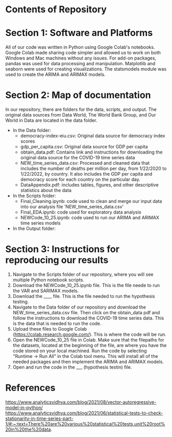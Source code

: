 # Contents of Repository 
# Section 1: Software and Platforms
All of our code was written in Python using Google Colab's notebooks. Google Colab made sharing code simpler and allowed us to work on both Windows and Mac machines without any issues.
For add-on packages, pandas was used for data processing and manipulation. Matplotlib and seaborn were used for creating visualizations. The statsmodels module was used to create the ARIMA and ARIMAX models.

# Section 2: Map of documentation
In our repository, there are folders for the data, scripts, and output. The original data sources from Data World, The World Bank Group, and Our World in Data are located in the data folder.
- In the Data folder:
  - democracy-index-eiu.csv: Original data source for democracy index scores
  - gdp_per_capita.csv: Original data source for GDP per capita
  - obtain_data.pdf: Contains link and instructions for downloading the original data source for the COVID-19 time series data
  - NEW_time_series_data.csv: Processed and cleaned data that includes the number of deaths per million per day, from 1/22/2020 to 1/22/2022, by country. It also includes the GDP per capita and democracy score for each country on the particular day.
  - DataAppendix.pdf: includes tables, figures, and other descriptive statistics about the data
- In the Scripts folder:
  - Final_Cleaning.ipynb: code used to clean and merge our input data into our analysis file 'NEW_time_series_data.csv'
  - Final_EDA.ipynb: code used for exploratory data analysis
  - NEWCode_10_25.ipynb: code used to run our ARIMA and ARIMAX time series models
- In the Output folder:

# Section 3: Instructions for reproducing our results
1. Navigate to the Scripts folder of our repository, where you will see multiple Python notebook scripts.
2. Download the NEWCode_10_25.ipynb file. This is the file neede to run the VAR and SARIMAX models.
3. Download the ____ file. This is the file needed to run the hypothesis testing.
4. Navigate to the Data folder of our repository and download the NEW_time_series_data.csv file. Then click on the obtain_data pdf and follow the instructions to download the COVID-19 time series data. This is the data that is needed to run the code.
6. Upload these files to Google Colab (https://colab.research.google.com/). This is where the code will be run.
7. Open the NEWCode_10_25 file in Colab. Make sure that the filepaths for the datasets, located at the beginning of the file, are where you have the code stored on your local machined. Run the code by selecting "Runtime -> Run All" in the Colab tool menu. This will install all of the needed packages and then implement the ARIMA and ARIMAX models.
8. Open and run the code in the ___ (hypothesis testin) file.

# References
https://www.analyticsvidhya.com/blog/2021/08/vector-autoregressive-model-in-python/
https://www.analyticsvidhya.com/blog/2021/06/statistical-tests-to-check-stationarity-in-time-series-part-1/#:~:text=There%20are%20various%20statistical%20tests,unit%20root%20in%20the%20data. 
